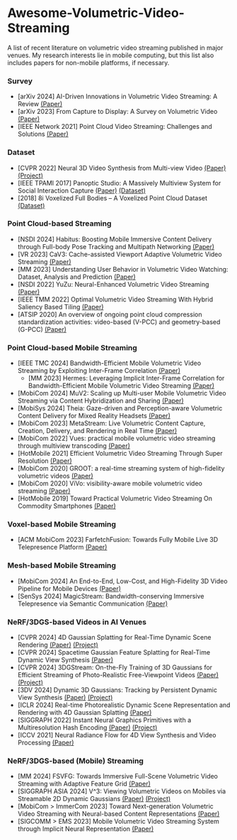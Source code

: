 # Awesome-Volumetric-Video-Streaming
A list of recent literature on volumetric video streaming published in major venues. My research interests lie in mobile computing, but this list also includes papers for non-mobile platforms, if necessary.

### Survey
* [arXiv 2024] AI-Driven Innovations in Volumetric Video Streaming: A Review [(Paper)](https://arxiv.org/abs/2412.12208)
* [arXiv 2023] From Capture to Display: A Survey on Volumetric Video [(Paper)](https://arxiv.org/abs/2309.05658)
* [IEEE Network 2021] Point Cloud Video Streaming: Challenges and Solutions [(Paper)](https://ieeexplore.ieee.org/abstract/document/9537928)

### Dataset
* [CVPR 2022] Neural 3D Video Synthesis from Multi-view Video [(Paper)](https://ieeexplore.ieee.org/abstract/document/9878989) [(Project)](https://neural-3d-video.github.io/) 
* [IEEE TPAMI 2017] Panoptic Studio: A Massively Multiview System for Social Interaction Capture [(Paper)](https://ieeexplore.ieee.org/abstract/document/8187699) [(Dataset)](http://domedb.perception.cs.cmu.edu/index.html)
* [2018] 8i Voxelized Full Bodies – A Voxelized Point Cloud Dataset [(Dataset)](https://jpeg.org/plenodb/pc/8ilabs/)

### Point Cloud-based Streaming
* [NSDI 2024] Habitus: Boosting Mobile Immersive Content Delivery through Full-body Pose Tracking and Multipath Networking [(Paper)](https://www.usenix.org/conference/nsdi24/presentation/zhang-anlan)
* [VR 2023] CaV3: Cache-assisted Viewport Adaptive Volumetric Video Streaming [(Paper)](https://ieeexplore.ieee.org/document/10108421)
* [MM 2023] Understanding User Behavior in Volumetric Video Watching: Dataset, Analysis and Prediction [(Paper)](https://dl.acm.org/doi/abs/10.1145/3581783.3613810)
* [NSDI 2022] YuZu: Neural-Enhanced Volumetric Video Streaming [(Paper)](https://www.usenix.org/conference/nsdi22/presentation/zhang-anlan)
* [IEEE TMM 2022] Optimal Volumetric Video Streaming With Hybrid Saliency Based Tiling [(Paper)](https://ieeexplore.ieee.org/document/9720162)
* [ATSIP 2020] An overview of ongoing point cloud compression standardization activities: video-based (V-PCC) and geometry-based (G-PCC) [(Paper)](http://dx.doi.org/10.1017/ATSIP.2020.12)

### Point Cloud-based Mobile Streaming
* [IEEE TMC 2024] Bandwidth-Efficient Mobile Volumetric Video Streaming by Exploiting Inter-Frame Correlation [(Paper)](https://dl.acm.org/doi/10.1109/TMC.2024.3367750)
  * [MM 2023] Hermes: Leveraging Implicit Inter-Frame Correlation for Bandwidth-Efficient Mobile Volumetric Video Streaming [(Paper)](https://dl.acm.org/doi/10.1145/3581783.3613907)
* [MobiCom 2024] MuV2: Scaling up Multi-user Mobile Volumetric Video Streaming via Content Hybridization and Sharing [(Paper)](https://dl.acm.org/doi/10.1145/3636534.3649364)
* [MobiSys 2024] Theia: Gaze-driven and Perception-aware Volumetric Content Delivery for Mixed Reality Headsets [(Paper)](https://dl.acm.org/doi/10.1145/3643832.3661858)
* [MobiCom 2023] MetaStream: Live Volumetric Content Capture, Creation, Delivery, and Rendering in Real Time [(Paper)](https://dl.acm.org/doi/10.1145/3570361.3592530)
* [MobiCom 2022] Vues: practical mobile volumetric video streaming through multiview transcoding [(Paper)](https://dl.acm.org/doi/10.1145/3495243.3517027)
* [HotMobile 2021] Efficient Volumetric Video Streaming Through Super Resolution [(Paper)](https://dl.acm.org/doi/10.1145/3446382.3448663)
* [MobiCom 2020] GROOT: a real-time streaming system of high-fidelity volumetric videos [(Paper)](https://dl.acm.org/doi/10.1145/3372224.3419214)
* [MobiCom 2020] ViVo: visibility-aware mobile volumetric video streaming [(Paper)](https://dl.acm.org/doi/10.1145/3372224.3380888)
* [HotMobile 2019] Toward Practical Volumetric Video Streaming On Commodity Smartphones [(Paper)](https://dl.acm.org/doi/abs/10.1145/3301293.3302358)

### Voxel-based Mobile Streaming
* [ACM MobiCom 2023] FarfetchFusion: Towards Fully Mobile Live 3D Telepresence Platform [(Paper)](https://dl.acm.org/doi/abs/10.1145/3570361.3592525)

### Mesh-based Mobile Streaming
* [MobiCom 2024] An End-to-End, Low-Cost, and High-Fidelity 3D Video Pipeline for Mobile Devices [(Paper)](https://dl.acm.org/doi/10.1145/3636534.3690685)
* [SenSys 2024] MagicStream: Bandwidth-conserving Immersive Telepresence via Semantic Communication [(Paper)](https://dl.acm.org/doi/10.1145/3666025.3699344)

### NeRF/3DGS-based Videos in AI Venues
* [CVPR 2024] 4D Gaussian Splatting for Real-Time Dynamic Scene Rendering [(Paper)](https://openaccess.thecvf.com/content/CVPR2024/html/Wu_4D_Gaussian_Splatting_for_Real-Time_Dynamic_Scene_Rendering_CVPR_2024_paper.html) [(Project)](https://guanjunwu.github.io/4dgs/)
* [CVPR 2024] Spacetime Gaussian Feature Splatting for Real-Time Dynamic View Synthesis [(Paper)](https://arxiv.org/pdf/2312.16812)
* [CVPR 2024] 3DGStream: On-the-Fly Training of 3D Gaussians for Efficient Streaming of Photo-Realistic Free-Viewpoint Videos [(Paper)](https://openaccess.thecvf.com/content/CVPR2024/papers/Sun_3DGStream_On-the-Fly_Training_of_3D_Gaussians_for_Efficient_Streaming_of_CVPR_2024_paper.pdf) [(Project)](https://sjojok.top/3dgstream/)
* [3DV 2024] Dynamic 3D Gaussians: Tracking by Persistent Dynamic View Synthesis [(Paper)](https://ieeexplore.ieee.org/abstract/document/10550869) [(Project)](https://dynamic3dgaussians.github.io/)
* [ICLR 2024] Real-time Photorealistic Dynamic Scene Representation and Rendering with 4D Gaussian Splatting [(Paper)](https://arxiv.org/pdf/2310.10642)
* [SIGGRAPH 2022] Instant Neural Graphics Primitives with a Multiresolution Hash Encoding [(Paper)](https://dl.acm.org/doi/10.1145/3528223.3530127) [(Project)](https://nvlabs.github.io/instant-ngp/)
* [ICCV 2021] Neural Radiance Flow for 4D View Synthesis and Video Processing [(Paper)](https://openaccess.thecvf.com/content/ICCV2021/html/Du_Neural_Radiance_Flow_for_4D_View_Synthesis_and_Video_Processing_ICCV_2021_paper.html)

### NeRF/3DGS-based (Mobile) Streaming
* [MM 2024] FSVFG: Towards Immersive Full-Scene Volumetric Video Streaming with Adaptive Feature Grid [(Paper)](https://dl.acm.org/doi/10.1145/3664647.3680908)
* [SIGGRAPH ASIA 2024] V^3: Viewing Volumetric Videos on Mobiles via Streamable 2D Dynamic Gaussians [(Paper)](https://dl.acm.org/doi/10.1145/3687935) [(Project)](https://authoritywang.github.io/v3/)
* [MobiCom > ImmerCom 2023] Toward Next-generation Volumetric Video Streaming with Neural-based Content Representations [(Paper)](https://dl.acm.org/doi/abs/10.1145/3615452.3617938)
* [SIGCOMM > EMS 2023] Mobile Volumetric Video Streaming System through Implicit Neural Representation [(Paper)](https://dl.acm.org/doi/10.1145/3609395.3610593)

